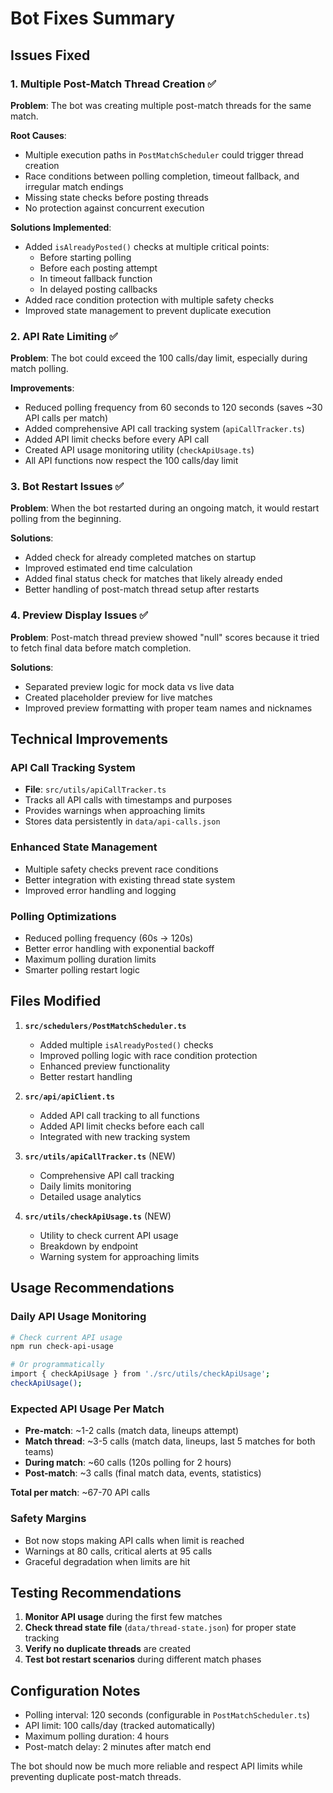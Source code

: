 # Bot Fixes Summary

## Issues Fixed

### 1. **Multiple Post-Match Thread Creation** ✅
**Problem**: The bot was creating multiple post-match threads for the same match.

**Root Causes**:
- Multiple execution paths in `PostMatchScheduler` could trigger thread creation
- Race conditions between polling completion, timeout fallback, and irregular match endings
- Missing state checks before posting threads
- No protection against concurrent execution

**Solutions Implemented**:
- Added `isAlreadyPosted()` checks at multiple critical points:
  - Before starting polling
  - Before each posting attempt
  - In timeout fallback function
  - In delayed posting callbacks
- Added race condition protection with multiple safety checks
- Improved state management to prevent duplicate execution

### 2. **API Rate Limiting** ✅
**Problem**: The bot could exceed the 100 calls/day limit, especially during match polling.

**Improvements**:
- Reduced polling frequency from 60 seconds to 120 seconds (saves ~30 API calls per match)
- Added comprehensive API call tracking system (`apiCallTracker.ts`)
- Added API limit checks before every API call
- Created API usage monitoring utility (`checkApiUsage.ts`)
- All API functions now respect the 100 calls/day limit

### 3. **Bot Restart Issues** ✅
**Problem**: When the bot restarted during an ongoing match, it would restart polling from the beginning.

**Solutions**:
- Added check for already completed matches on startup
- Improved estimated end time calculation
- Added final status check for matches that likely already ended
- Better handling of post-match thread setup after restarts

### 4. **Preview Display Issues** ✅
**Problem**: Post-match thread preview showed "null" scores because it tried to fetch final data before match completion.

**Solutions**:
- Separated preview logic for mock data vs live data
- Created placeholder preview for live matches
- Improved preview formatting with proper team names and nicknames

## Technical Improvements

### API Call Tracking System
- **File**: `src/utils/apiCallTracker.ts`
- Tracks all API calls with timestamps and purposes
- Provides warnings when approaching limits
- Stores data persistently in `data/api-calls.json`

### Enhanced State Management
- Multiple safety checks prevent race conditions
- Better integration with existing thread state system
- Improved error handling and logging

### Polling Optimizations
- Reduced polling frequency (60s → 120s)
- Better error handling with exponential backoff
- Maximum polling duration limits
- Smarter polling restart logic

## Files Modified

1. **`src/schedulers/PostMatchScheduler.ts`**
   - Added multiple `isAlreadyPosted()` checks
   - Improved polling logic with race condition protection
   - Enhanced preview functionality
   - Better restart handling

2. **`src/api/apiClient.ts`**
   - Added API call tracking to all functions
   - Added API limit checks before each call
   - Integrated with new tracking system

3. **`src/utils/apiCallTracker.ts`** (NEW)
   - Comprehensive API call tracking
   - Daily limits monitoring
   - Detailed usage analytics

4. **`src/utils/checkApiUsage.ts`** (NEW)
   - Utility to check current API usage
   - Breakdown by endpoint
   - Warning system for approaching limits

## Usage Recommendations

### Daily API Usage Monitoring
```bash
# Check current API usage
npm run check-api-usage

# Or programmatically
import { checkApiUsage } from './src/utils/checkApiUsage';
checkApiUsage();
```

### Expected API Usage Per Match
- **Pre-match**: ~1-2 calls (match data, lineups attempt)
- **Match thread**: ~3-5 calls (match data, lineups, last 5 matches for both teams)
- **During match**: ~60 calls (120s polling for 2 hours)
- **Post-match**: ~3 calls (final match data, events, statistics)

**Total per match**: ~67-70 API calls

### Safety Margins
- Bot now stops making API calls when limit is reached
- Warnings at 80 calls, critical alerts at 95 calls
- Graceful degradation when limits are hit

## Testing Recommendations

1. **Monitor API usage** during the first few matches
2. **Check thread state file** (`data/thread-state.json`) for proper state tracking
3. **Verify no duplicate threads** are created
4. **Test bot restart scenarios** during different match phases

## Configuration Notes

- Polling interval: 120 seconds (configurable in `PostMatchScheduler.ts`)
- API limit: 100 calls/day (tracked automatically)
- Maximum polling duration: 4 hours
- Post-match delay: 2 minutes after match end

The bot should now be much more reliable and respect API limits while preventing duplicate post-match threads. 